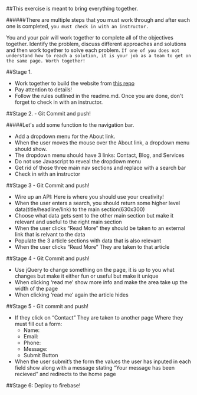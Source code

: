 ##This exercise is meant to bring everything together.

######There are multiple steps that you must work through and after each one is completed, `you must check in with an instructor.`  

You and your pair will work together to complete all of the objectives together.  Identify the problem, discuss different approaches and solutions and then work together to solve each problem.  `If one of you does not understand how to reach a solution, it is your job as a team to get on the same page. Worth together!`

##Stage 1.

* Work together to build the website from
[this repo](https://github.com/gSchool/website-homework)
* Pay attention to details!
* Follow the rules outlined in the readme.md. Once you are done, don't forget to check in with an instructor.

##Stage 2. - Git Commit and push!

#####Let's add some function to the navigation bar.

* Add a dropdown menu for the About link.
* When the user moves the mouse over the About link, a dropdown menu should show.
* The dropdown menu should have 3 links: Contact, Blog, and Services
* Do not use Javascript to reveal the dropdown menu
* Get rid of those three main nav sections and replace with a search bar
* Check in with an instructor

##Stage 3 - Git Commit and push!

* Wire up an API: Here is where you should use your creativity!
* When the user enters a search, you should return some higher level data(title/headline/link) to the main section(630x300)
* Choose what data gets sent to the other main section but make it relevant and useful to the right main section
* When the user clicks “Read More” they should be taken to an external link that is relvant to the data
* Populate the 3 article sections with data that is also relevant  
* When the user clicks “Read More” They are taken to that article

##Stage 4 - Git Commit and push!

* Use jQuery to change something on the page, it is up to you what changes but make it either fun or useful but make it unique
* When clicking ‘read me’ show more info and make the area take up the width of the page
* When clicking ‘read me’ again the article hides

##Stage 5 - Git commit and push!

* If they click on “Contact” They are taken to another page Where they must fill out a form:
	* Name:
	* Email:
	* Phone:
	* Message:
	* Submit Button
* When the user submit’s the form the values the user has inputed in each field show along with a message stating “Your message has been recieved” and redirects to the home page

##Stage 6: Deploy to firebase!
